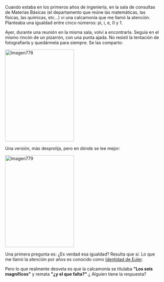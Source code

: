 <html><body><p>Cuando estaba en los primeros años de ingeniería, en la sala de consultas de Materias Básicas (el departamento que reúne las matemáticas, las físicas, las químicas, etc...) vi una calcamonía que me llamó la atención. Planteaba una igualdad entre cinco números: pi, i, e, 0 y 1.



Ayer, durante una reunión en la misma sala, volví a encontrarla. Seguía en el mismo rincón de un pizarrón, con una punta ajada. No resistí la tentación de fotografiarla y quedármela para siempre. Se las comparto:



<a href="/wp-content/uploads/2010/02/Imagen778.jpg"><img class="aligncenter size-medium wp-image-2158" title="Imagen778" src="/wp-content/uploads/2010/02/Imagen778-225x300.jpg" alt="Imagen778" width="225" height="300"></a>



Una versión, más desprolija, pero en dónde se lee mejor:



<a href="/wp-content/uploads/2010/02/Imagen779.jpg"><img class="aligncenter size-medium wp-image-2160" title="Imagen779" src="/wp-content/uploads/2010/02/Imagen779-225x300.jpg" alt="Imagen779" width="225" height="300"></a>



Una primera pregunta es: ¿Es verdad esa igualdad? Resulta que sí. Lo que me llamó la atención por años es conocido como <a href="http://es.wikipedia.org/wiki/Identidad_de_Euler" target="_blank">Identidad de Euler</a>.



Pero lo que realmente desvela es que la calcamonía se titulaba <strong>"Los seis magníficos"</strong> y remata <strong>"¿y el que falta?"</strong>.¿ Alguien tiene la respuesta?</p></body></html>